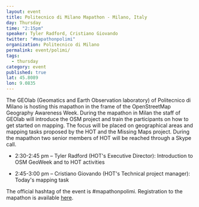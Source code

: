 ```yaml
---
layout: event
title: Politecnico di Milano Mapathon - Milano, Italy
day: Thursday
time: "2:15pm"
speaker: Tyler Radford, Cristiano Giovando
twitter: "#mapathonpolimi"
organization: Politecnico di Milano
permalink: event/polimi/
tags: 
  - thursday
category: event
published: true
lat: 45.8089
lon: 9.0835
---
```


The GEOlab (Geomatics and Earth Observation laboratory) of Politecnico di Milano is hosting this mapathon in the frame of the OpenStreetMap Geography Awareness Week. During the mapathon in Milan the staff of GEOlab will introduce the OSM project and train the participants on how to get started on mapping. The focus will be placed on geographical areas and mapping tasks proposed by the HOT and the Missing Maps project. During the mapathon two senior members of HOT will be reached through a Skype call.

- 2:30-2:45 pm – Tyler Radford (HOT's Executive Director): Introduction to OSM GeoWeek and to HOT activities

- 2:45-3:00 pm – Cristiano Giovando (HOT's Technical project manager): Today's mapping task

The official hashtag of the event is #mapathonpolimi. Registration to the mapathon is available [here](https://www.eventi.polimi.it/?lang=eng#OSMGeoWeek).
